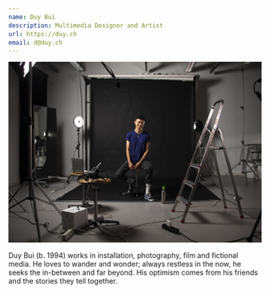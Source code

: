 ```yaml
---
name: Duy Bui
description: Multimedia Designer and Artist
url: https://duy.ch
email: d@duy.ch
---
```

![](./img/test.jpg)

Duy Bui (b. 1994) works in installation, photography, film and fictional media. He loves to wander and wonder; always restless in the now, he seeks the in-between and far beyond. His optimism comes from his friends and the stories they tell together.
